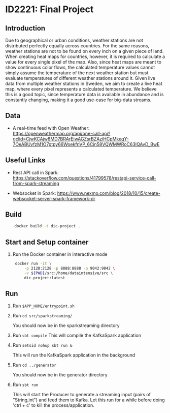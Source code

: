 # ID2221: Final Project

## Introduction

Due to geographical or urban conditions, weather stations are not distributed perfectly equally across countries. For the same reasons, weather stations are not to be found on every inch on a given piece of land. When creating heat maps for countries, however, it is required to calculate a value for every single pixel of the map. Also, since heat maps are meant to show continuous color flows, the calculated temperature values cannot simply assume the temperature of the next weather station but must evaluate temperatures of different weather stations around it. Given live data from multiple weather stations in Sweden, we aim to create a live heat map, where every pixel represents a calculated temperature. We believe this is a good topic, since temperature data is available in abundance and is constantly changing, making it a good use-case for big-data streams.

## Data

- A real-time feed with Open Weather: https://openweathermap.org/api/one-call-api?gclid=CjwKCAjw8MD7BRArEiwAGZsrBZAziHCpMkeqY-7OeABUvfzM1O7ptpy66WoekfnVP_6Cin58VQWMWRoC63IQAvD_BwE

## Useful Links

- Rest API call in Spark: https://stackoverflow.com/questions/41799578/restapi-service-call-from-spark-streaming

- Websocket in Spark: https://www.nexmo.com/blog/2018/10/15/create-websocket-server-spark-framework-dr

## Build

```bash
    docker build -t dic-project .
```

## Start and Setup container

1. Run the Docker container in interactive mode

   ```bash
    docker run -it \
        -p 2128:2128 -p 8888:8888 -p 9042:9042 \
        -v ${PWD}/src:/home/dataintensive/src \
        dic-project:latest
    ```

## Run

1. Run `$APP_HOME/entrypoint.sh`

2. Run `cd src/sparkstreaming/`

    You should now be in the sparkstreaming directory

3. Run `sbt compile`
    This will compile the KafkaSpark application

4. Run `setsid nohup sbt run &`

    This will run the KafkaSpark application in the background

5. Run `cd ../generator`

    You should now be in the generator directory

6. Run `sbt run`

    This will start the Producer to generate a streaming input (pairs of "String,int") and feed them to Kafka.
    Let this run for a while before doing 'ctrl + c' to kill the process/application.
